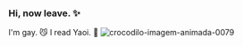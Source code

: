 ### Hi, now leave. ✨
I'm gay. 😼
I read Yaoi. 🫠
![crocodilo-imagem-animada-0079](https://github.com/kelwim/kelwim/assets/137288025/f2933d4e-8117-40a9-aa5b-136cac8ae0c7)
